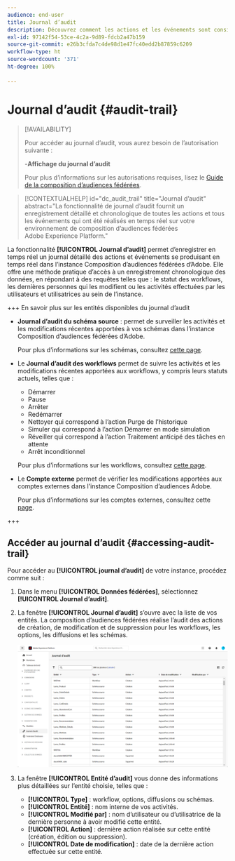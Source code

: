 ```yaml
---
audience: end-user
title: Journal d’audit
description: Découvrez comment les actions et les événements sont consignés et accessibles dans le journal d’audit.
exl-id: 97142f54-53ce-4c2a-9d89-fdcb2a47b159
source-git-commit: e26b3cfda7c4de98d1e47fc40edd2b87859c6209
workflow-type: ht
source-wordcount: '371'
ht-degree: 100%

---
```


# Journal d’audit {#audit-trail}

>[!AVAILABILITY]
>
>Pour accéder au journal d’audit, vous aurez besoin de l’autorisation suivante :
>
>-**Affichage du journal d’audit**
>
>Pour plus d’informations sur les autorisations requises, lisez le [Guide de la composition d’audiences fédérées](/help/start/feature-access.md).

>[!CONTEXTUALHELP]
>id="dc_audit_trail"
>title="Journal d’audit"
>abstract="La fonctionnalité de journal d’audit fournit un enregistrement détaillé et chronologique de toutes les actions et tous les événements qui ont été réalisés en temps réel sur votre environnement de composition d’audiences fédérées Adobe Experience Platform."

La fonctionnalité **[!UICONTROL Journal d’audit]** permet d’enregistrer en temps réel un journal détaillé des actions et événements se produisant en temps réel dans l’instance Composition d’audiences fédérées d’Adobe. Elle offre une méthode pratique d’accès à un enregistrement chronologique des données, en répondant à des requêtes telles que : le statut des workflows, les dernières personnes qui les modifient ou les activités effectuées par les utilisateurs et utilisatrices au sein de l’instance.

+++ En savoir plus sur les entités disponibles du journal d’audit

* **Journal d’audit du schéma source** : permet de surveiller les activités et les modifications récentes apportées à vos schémas dans l’instance Composition d’audiences fédérées d’Adobe.

  Pour plus d’informations sur les schémas, consultez [cette page](../customer/schemas.md).

* Le **Journal d’audit des workflows** permet de suivre les activités et les modifications récentes apportées aux workflows, y compris leurs statuts actuels, telles que :

   * Démarrer
   * Pause
   * Arrêter
   * Redémarrer
   * Nettoyer qui correspond à l’action Purge de l’historique
   * Simuler qui correspond à l’action Démarrer en mode simulation
   * Réveiller qui correspond à l’action Traitement anticipé des tâches en attente
   * Arrêt inconditionnel

  Pour plus d’informations sur les workflows, consultez [cette page](../compositions/gs-compositions.md).

* Le **Compte externe** permet de vérifier les modifications apportées aux comptes externes dans l’instance Composition d’audiences Adobe.

  Pour plus d’informations sur les comptes externes, consultez cette [page](../connections/federated-db.md).

+++

## Accéder au journal d’audit {#accessing-audit-trail}

Pour accéder au **[!UICONTROL journal d’audit]** de votre instance, procédez comme suit :

1. Dans le menu **[!UICONTROL Données fédérées]**, sélectionnez **[!UICONTROL Journal d’audit]**.

1. La fenêtre **[!UICONTROL Journal d’audit]** s’ouvre avec la liste de vos entités. La composition d’audiences fédérées réalise l’audit des actions de création, de modification et de suppression pour les workflows, les options, les diffusions et les schémas.

   ![](assets/audit_trail.png)

1. La fenêtre **[!UICONTROL Entité d’audit]** vous donne des informations plus détaillées sur l’entité choisie, telles que :

   * **[!UICONTROL Type]** : workflow, options, diffusions ou schémas.
   * **[!UICONTROL Entité]** : nom interne de vos activités.
   * **[!UICONTROL Modifié par]** : nom d’utilisateur ou d’utilisatrice de la dernière personne à avoir modifié cette entité.
   * **[!UICONTROL Action]** : dernière action réalisée sur cette entité (création, édition ou suppression).
   * **[!UICONTROL Date de modification]** : date de la dernière action effectuée sur cette entité.
